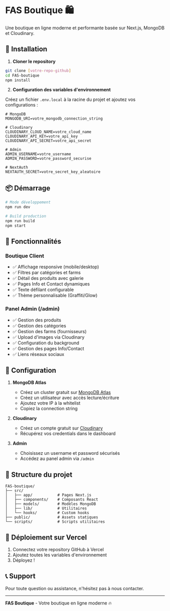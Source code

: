 # FAS Boutique 🛍️

Une boutique en ligne moderne et performante basée sur Next.js, MongoDB et Cloudinary.

## 🚀 Installation

1. **Cloner le repository**
```bash
git clone [votre-repo-github]
cd FAS-boutique
npm install
```

2. **Configuration des variables d'environnement**

Créez un fichier `.env.local` à la racine du projet et ajoutez vos configurations :

```env
# MongoDB
MONGODB_URI=votre_mongodb_connection_string

# Cloudinary
CLOUDINARY_CLOUD_NAME=votre_cloud_name
CLOUDINARY_API_KEY=votre_api_key
CLOUDINARY_API_SECRET=votre_api_secret

# Admin
ADMIN_USERNAME=votre_username
ADMIN_PASSWORD=votre_password_securise

# NextAuth
NEXTAUTH_SECRET=votre_secret_key_aleatoire
```

## 📦 Démarrage

```bash
# Mode développement
npm run dev

# Build production
npm run build
npm start
```

## 🎨 Fonctionnalités

### Boutique Client
- ✅ Affichage responsive (mobile/desktop)
- ✅ Filtres par catégories et farms
- ✅ Détail des produits avec galerie
- ✅ Pages Info et Contact dynamiques
- ✅ Texte défilant configurable
- ✅ Thème personnalisable (Graffiti/Glow)

### Panel Admin (/admin)
- ✅ Gestion des produits
- ✅ Gestion des catégories
- ✅ Gestion des farms (fournisseurs)
- ✅ Upload d'images via Cloudinary
- ✅ Configuration du background
- ✅ Gestion des pages Info/Contact
- ✅ Liens réseaux sociaux

## 🔧 Configuration

1. **MongoDB Atlas**
   - Créez un cluster gratuit sur [MongoDB Atlas](https://www.mongodb.com/cloud/atlas)
   - Créez un utilisateur avec accès lecture/écriture
   - Ajoutez votre IP à la whitelist
   - Copiez la connection string

2. **Cloudinary**
   - Créez un compte gratuit sur [Cloudinary](https://cloudinary.com/)
   - Récupérez vos credentials dans le dashboard

3. **Admin**
   - Choisissez un username et password sécurisés
   - Accédez au panel admin via `/admin`

## 📱 Structure du projet

```
FAS-boutique/
├── src/
│   ├── app/           # Pages Next.js
│   ├── components/    # Composants React
│   ├── models/        # Modèles MongoDB
│   ├── lib/           # Utilitaires
│   └── hooks/         # Custom hooks
├── public/            # Assets statiques
└── scripts/           # Scripts utilitaires
```

## 🚀 Déploiement sur Vercel

1. Connectez votre repository GitHub à Vercel
2. Ajoutez toutes les variables d'environnement
3. Déployez !

## 📞 Support

Pour toute question ou assistance, n'hésitez pas à nous contacter.

---

**FAS Boutique** - Votre boutique en ligne moderne 🔥